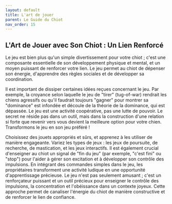 ```yaml
---
layout: default
title: L'art de jouer
parent: Le Guide du Chiot
nav_order: 15
---
```


## **L'Art de Jouer avec Son Chiot : Un Lien Renforcé**

Le jeu est bien plus qu'un simple divertissement pour votre chiot ; c'est une composante essentielle de son développement physique et mental, et un moyen puissant de renforcer votre lien. Le jeu permet au chiot de dépenser son énergie, d'apprendre des règles sociales et de développer sa coordination.

Il est important de dissiper certaines idées reçues concernant le jeu. Par exemple, la croyance selon laquelle le jeu de "tirer" (tug-of-war) rendrait les chiens agressifs ou qu'il faudrait toujours "gagner" pour montrer sa "dominance" est infondée et découle de la théorie de la dominance, qui est dépassée. Le jeu est une activité coopérative, pas une lutte de pouvoir. Le secret ne réside pas dans un outil, mais dans la construction d'une relation si forte que revenir vers vous devient la meilleure option pour votre chien. Transformons le jeu en son jeu préféré !

Choisissez des jouets appropriés et sûrs, et apprenez à les utiliser de manière engageante. Variez les types de jeux : les jeux de poursuite, de recherche, de mastication, et les jeux interactifs. Il est également crucial d'enseigner au chiot un signal de "fin du jeu" (par exemple, "c'est fini" ou "stop") pour l'aider à gérer son excitation et à développer son contrôle des impulsions. En intégrant des commandes simples dans le jeu, les propriétaires transforment une activité ludique en une opportunité d'apprentissage précieuse. Le jeu n'est pas seulement amusant ; c'est un renforçateur puissant et un outil précieux pour enseigner le contrôle des impulsions, la concentration et l'obéissance dans un contexte joyeux. Cette approche permet de canaliser l'énergie du chiot de manière constructive et de renforcer le lien de confiance. 